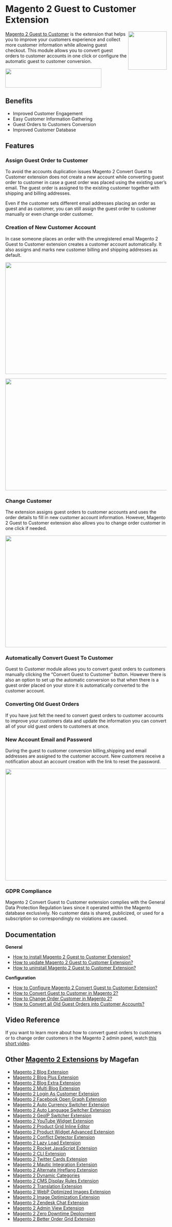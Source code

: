 # Magento 2 Guest to Customer Extension
<img align="right" width="120" height="120" src="https://cm.magefan.com/mf_webp/jpg/media/catalog/product/cache/016c1dcfcd29d2b85ead3d1156d7ba11/i/c/icon-convert-guest-to-customer.webp">

[Magento 2 Guest to Customer](https://magefan.com/magento2-convert-guest-to-customer) is the extension that helps you to improve your customers experience and collect more customer information while allowing guest checkout. This module allows you to convert guest orders to customer accounts in one click or configure the automatic guest to customer conversion.


<a href="https://magefan.com/magento2-convert-guest-to-customer"><img width="300" height="60" src="https://cm.magefan.com/mf_webp/png/media/wysiwyg/DOWNLOAD_NOW.webp"></a>

## Benefits

* Improved Customer Engagement
* Easy Customer Information Gathering
* Guest Orders to Customers Conversion
* Improved Customer Database


## Features
### Assign Guest Order to Customer

To avoid the accounts duplication issues Magento 2 Convert Guest to Customer extension does not create a new account while converting guest order to customer in case a guest order was placed using the existing user’s email. The guest order is assigned to the existing customer together with shipping and billing addresses. 

Even if the customer sets different email addresses placing an order as guest and as customer, you can still assign the guest order to customer manually or even change order customer.

### Creation of New Customer Account

In case someone places an order with the unregistered email Magento 2 Guest to Customer extension creates a customer account automatically. It also assigns and marks new customer billing and shipping addresses as default.

<p align="center">
  <img width="700" height="349" src="https://cm.magefan.com/mf_webp/png/media/archive/magento-2-convert-guest-to-customer-orders.webp">
</p>
<p align="center">
  <img width="700" height="349" src="https://cm.magefan.com/mf_webp/png/media/archive/magento-2-convert-guest-to-customer-configuration_2.webp">
</p>

### Change Customer

The extension assigns guest orders to customer accounts and uses the order details to fill in new customer account information. However, Magento 2 Guest to Customer extension also allows you to change order customer in one click if needed.

<p align="center">
  <img width="700" height="349" src="https://cm.magefan.com/mf_webp/png/media/archive/magento-2-convert-guest-to-customer-change_2.webp">
</p>

### Automatically Convert Guest To Customer

Guest to Customer module allows you to convert guest orders to customers manually clicking the “Convert Guest to Customer” button. However there is also an option to set up the automatic conversion so that when there is a guest order placed on your store it is automatically converted to the customer account.

### Converting Old Guest Orders

If you have just felt the need to convert guest orders to customer accounts to improve your customers data and update the information you can convert all of your old guest orders to customers at once.

### New Account Email and Password

During the guest to customer conversion billing,shipping and email addresses are assigned to the customer account. New customers receive a notification about an account creation with the link to reset the password.

<p align="center">
  <img width="700" height="349" src="https://cm.magefan.com/mf_webp/png/media/archive/magento-2-convert-guest-to-customer_2.webp">
</p>

### GDPR Compliance

Magento 2 Convert Guest to Customer extension complies with the General Data Protection Regulation laws since it operated within the Magento database exclusively. No customer data is shared, publicized, or used for a subscription so correspondingly no violations are caused.

## Documentation

**General**
* [How to install Magento 2 Guest to Customer Extension?](https://magefan.com/blog/magento2-convert-guest-to-customer-extension-installation)
* [How to update Magento 2 Guest to Customer Extension?](https://magefan.com/blog/update-magefan-convert-guest-to-customer-extension)
* [How to uninstall Magento 2 Guest to Customer Extension?](https://magefan.com/blog/uninstall-magento2-convert-guest-to-customer-extension)

**Configuration**
* [How to Configure Magento 2 Convert Guest to Customer Extension?](https://magefan.com/magento2-convert-guest-to-customer/configuration)
* [How to Convert Guest to Customer in Magento 2?](https://magefan.com/blog/magento2-convert-guest-to-customer)
* [How to Change Order Customer in Magento 2?](https://magefan.com/magento2-convert-guest-to-customer/how-to-change-order-customer-in-magento2)
* [How to Convert all Old Guest Orders into Customer Accounts?](https://magefan.com/magento2-convert-guest-to-customer/how-to-convert-all-old-orders-into-customers)

## Video Reference

If you want to learn more about how to convert guest orders to customers or to change order customers in the Magento 2 admin panel, watch [this short video](https://www.youtube.com/watch?v=fGWtkmA4bYo).

## Other [Magento 2 Extensions](https://magefan.com/magento2-extensions) by Magefan
  * [Magento 2 Blog Extension](https://magefan.com/magento2-blog-extension)
  * [Magento 2 Blog Plus Extension](https://magefan.com/magento2-blog-extension/pricing)
  * [Magento 2 Blog Extra Extension](https://magefan.com/magento2-blog-extension/pricing)
  * [Magento 2 Multi Blog Extension](https://magefan.com/magento-2-multi-blog-extension)
  * [Magento 2 Login As Customer Extension](https://magefan.com/login-as-customer-magento-2-extension)
  * [Magento 2 Facebook Open Graph Extension](https://magefan.com/magento-2-open-graph-extension-og-tags)
  * [Magento 2 Auto Currency Switcher Extension](https://magefan.com/magento-2-currency-switcher-auto-currency-by-country)
  * [Magento 2 Auto Language Switcher Extension](https://magefan.com/magento-2-auto-language-switcher)
  * [Magento 2 GeoIP Switcher Extension](https://magefan.com/magento-2-geoip-switcher-extension)
  * [Magento 2 YouTube Widget Extension](https://magefan.com/magento2-youtube-extension)
  * [Magento 2 Product Grid Inline Editor](https://magefan.com/magento-2-product-grid-inline-editor)
  * [Magento 2 Product Widget Advanced Extension](https://magefan.com/magento-2-product-widget)
  * [Magento 2 Conflict Detector Extension](https://magefan.com/magento2-conflict-detector)
  * [Magento 2 Lazy Load Extension](https://magefan.com/magento-2-image-lazy-load-extension)
  * [Magento 2 Rocket JavaScript Extension](https://magefan.com/rocket-javascript-deferred-javascript)
  * [Magento 2 CLI Extension](https://magefan.com/magento2-cli-extension)
  * [Magento 2 Twitter Cards Extension](https://magefan.com/magento-2-twitter-cards-extension)
  * [Magento 2 Mautic Integration Extension](https://magefan.com/magento-2-mautic-extension)
  * [Magento 2 Alternate Hreflang Extension](https://magefan.com/magento2-alternate-hreflang-extension)
  * [Magento 2 Dynamic Categories](https://magefan.com/magento-2-dynamic-categories)
  * [Magento 2 CMS Display Rules Extension](https://magefan.com/magento-2-cms-display-rules-extension)
  * [Magento 2 Translation Extension](https://magefan.com/magento-2-translation-extension)
  * [Magento 2 WebP Optimized Images Extension](https://magefan.com/magento-2-webp-optimized-images)
  * [Magento 2 Image Optimization Extension](https://magefan.com/magento-2-image-optimization)
  * [Magento 2 Zendesk Chat Extension](https://magefan.com/magento-2-zendesk-chat-extension)
  * [Magento 2 Admin View Extension](https://magefan.com/magento-2-admin-view-extension)
  * [Magento 2 Zero Downtime Deployment](https://magefan.com/blog/magento-2-zero-downtime-deployment)
  * [Magento 2 Better Order Grid Extension](https://magefan.com/magento-2-better-order-grid-extension)
